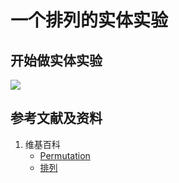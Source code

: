 # 一个排列的实体实验

## 开始做实体实验

![](/images/概率/排列和组合/一个排列的实体实验/1a1.jpg)

## 参考文献及资料

1. 维基百科
	- [Permutation](https://en.wikipedia.org/wiki/Permutation) 
	- [排列](https://zh.wikipedia.org/wiki/%E7%BD%AE%E6%8F%9B) 
